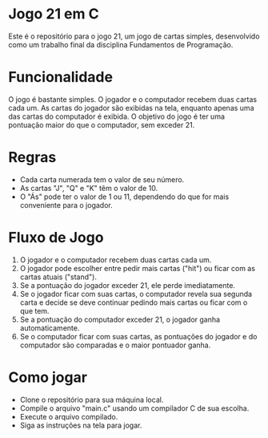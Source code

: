 # Jogo 21 em C

Este é o repositório para o jogo 21, um jogo de cartas simples, desenvolvido como um trabalho final da disciplina Fundamentos de Programação.

# Funcionalidade

O jogo é bastante simples. O jogador e o computador recebem duas cartas cada um. As cartas do jogador são exibidas na tela, enquanto apenas uma das cartas do computador é exibida. O objetivo do jogo é ter uma pontuação maior do que o computador, sem exceder 21.

# Regras

* Cada carta numerada tem o valor de seu número.
* As cartas "J", "Q" e "K" têm o valor de 10.
* O "Ás" pode ter o valor de 1 ou 11, dependendo do que for mais conveniente para o jogador.

# Fluxo de Jogo

1. O jogador e o computador recebem duas cartas cada um.
2. O jogador pode escolher entre pedir mais cartas ("hit") ou ficar com as cartas atuais ("stand").
3. Se a pontuação do jogador exceder 21, ele perde imediatamente.
4. Se o jogador ficar com suas cartas, o computador revela sua segunda carta e decide se deve continuar pedindo mais cartas ou ficar com o que tem.
5. Se a pontuação do computador exceder 21, o jogador ganha automaticamente.
6. Se o computador ficar com suas cartas, as pontuações do jogador e do computador são comparadas e o maior pontuador ganha.

# Como jogar

* Clone o repositório para sua máquina local.
* Compile o arquivo "main.c" usando um compilador C de sua escolha.
* Execute o arquivo compilado.
* Siga as instruções na tela para jogar.

